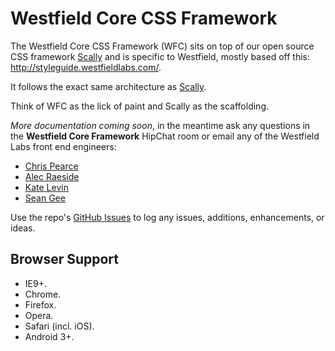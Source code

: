 # Westfield Core CSS Framework

The Westfield Core CSS Framework (WFC) sits on top of our open source CSS framework [Scally](https://github.com/westfieldlabs/scally) and is specific to Westfield, mostly based off this: <http://styleguide.westfieldlabs.com/>.

It follows the exact same architecture as [Scally](https://github.com/westfieldlabs/scally).

Think of WFC as the lick of paint and Scally as the scaffolding.

*More documentation coming soon*, in the meantime ask any questions in the **Westfield Core Framework** HipChat room or email any of the Westfield Labs front end engineers:

- [Chris Pearce](mailto:cpearce@westfield.com)
- [Alec Raeside](mailto:araeside@westfield.com)
- [Kate Levin](mailto:klevin@westfield.com)
- [Sean Gee](mailto:sgee@westfield.com)

Use the repo's [GitHub Issues](https://github.com/westfield/westfield_core/issues) to log any issues, additions, enhancements, or ideas.

## Browser Support

- IE9+.
- Chrome.
- Firefox.
- Opera.
- Safari (incl. iOS).
- Android 3+.